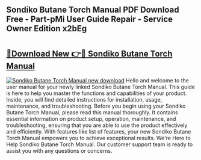 ## Sondiko Butane Torch Manual PDF Download Free - Part-pMi User Guide Repair - Service Owner Edition x2bEg

# <h2><a href="http://bc29793.oget.top/?id=Sondiko+Butane+Torch+Manual">🔗Download New 👉🔴 Sondiko Butane Torch Manual</a></h2>

[![Sondiko Butane Torch Manual new download](https://i.imgur.com/5g1atiW.png)](http://bc29793.oget.top/?id=Sondiko+Butane+Torch+Manual)
Hello and welcome to the user manual for your newly linked Sondiko Butane Torch Manual. This guide is here to help you master the functions and capabilities of your product. Inside, you will find detailed instructions for installation, usage, maintenance, and troubleshooting. Before you begin using your Sondiko Butane Torch Manual, please read this manual thoroughly. It contains essential information on product setup, operation, maintenance, and troubleshooting, ensuring that you are able to use the product effectively and efficiently. With features like list of features, your new Sondiko Butane Torch Manual empowers you to achieve exceptional results. We're Here to Help Sondiko Butane Torch Manual. Our customer support team is ready to assist you with any questions or concerns.
